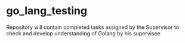 # go_lang_testing

Repository will contain completed tasks assigned by the Supervisor to check and develop understanding of Golang by his supervisee
